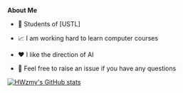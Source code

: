 **About Me**


- 🏫 Students of [USTL]


- 📈 I am working hard to learn computer courses


- ❤️ I like the direction of AI


- 💬 Feel free to raise an issue if you have any questions

[![HWzmy's GitHub stats](https://github-readme-stats.vercel.app/api?username=HWzmy)](https://github.com/HWzmy/)
